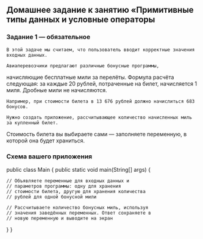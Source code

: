 ## Домашнее задание к занятию «Примитивные типы данных и условные операторы

### Задание 1 — обязательное

    В этой задаче мы считаем, что пользователь вводит корректные значения входных данных.

    Авиаперевозчики предлагают различные бонусные программы, 
начисляющие бесплатные мили за перелёты. Формула расчёта следующая: за каждые 20 рублей,
потраченные на билет, начисляется 1 миля. Дробные мили не начисляются.
    
    Например, при стоимости билета в 13 676 рублей должно начислиться 683 бонусов.
    
    Нужно создать приложение, рассчитывающее количество начисленных миль за купленный билет. 
Стоимость билета вы выбираете сами — заполняете переменную, в которой она будет храниться.

### Схема вашего приложения

public class Main {
  public static void main(String[] args) {
  
    // Объявляете переменные для входных данных и
    // параметров программы: одну для хранения 
    // стоимости билета, другую для хранения количества
    // рублей для одной бонусной мили
    
    // Рассчитываете количество бонусных миль, используя
    // значения заведённых переменных. Ответ сохраняете в
    // новую переменную и выводите на экран
  }
}